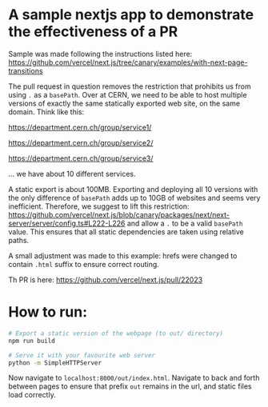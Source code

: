 # A sample nextjs app to demonstrate the effectiveness of a PR

Sample was made following the instructions listed here: https://github.com/vercel/next.js/tree/canary/examples/with-next-page-transitions

The pull request in question removes the restriction that prohibits us from using `.` as a `basePath`. Over at CERN, we need to be able to host multiple versions of exactly the same statically exported web site, on the same domain. Think like this:

https://department.cern.ch/group/service1/

https://department.cern.ch/group/service2/

https://department.cern.ch/group/service3/

... we have about 10 different services.

A static export is about 100MB. Exporting and deploying all 10 versions with the only difference of `basePath` adds up to 10GB of websites and seems very inefficient. Therefore, we suggest to lift this restriction: https://github.com/vercel/next.js/blob/canary/packages/next/next-server/server/config.ts#L222-L226 and allow a `.` to be a valid `basePath` value. This ensures that all static dependencies are taken using relative paths.

A small adjustment was made to this example: hrefs were changed to contain `.html` suffix to ensure correct routing.

Th PR is here: https://github.com/vercel/next.js/pull/22023

# How to run:

``` bash
# Export a static version of the webpage (to out/ directory)
npm run build

# Serve it with your favourite web server
python -m SimpleHTTPServer
```

Now navigate to `localhost:8000/out/index.html`. Navigate to back and forth between pages to ensure that prefix `out` remains in the url, and static files load correctly.

